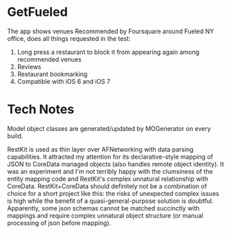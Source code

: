 GetFueled
=========

The app shows venues Recommended by Foursquare around Fueled NY office, does all things requested in the test:

1. Long press a restaurant to block it from appearing again among recommended venues
2. Reviews
3. Restaurant bookmarking
4. Compatible with iOS 6 and iOS 7

Tech Notes
==========

Model object classes are generated/updated by MOGenerator on every build.

RestKit is used as thin layer over AFNetworking with data parsing capabilities. It attracted my attention for its declarative-style mapping of JSON to CoreData managed objects (also handles remote object identity). It was an experiment and I'm not terribly happy with the clumsiness of the entity mapping code and RestKit's complex unnatural relationship with CoreData. RestKit+CoreData should definitely not be a combination of choice for a short project like this: the risks of unexpected complex issues is high while the benefit of a quasi-general-purpose solution is doubtful. Apparently, some json schemas cannot be matched succinctly with mappings and require complex unnatural object structure (or manual processing of json before mapping).